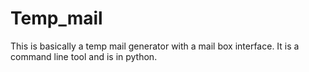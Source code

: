 # Temp_mail
This is basically a temp mail generator with a mail box interface. It is a command line tool and is in python.

